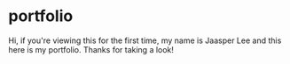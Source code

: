 # portfolio
Hi, if you're viewing this for the first time, my name is Jaasper Lee and this here is my portfolio. Thanks for taking a look!

